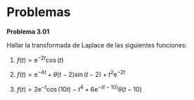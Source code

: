 # Problemas

**Problema 3.01**

Hallar la transformada de Laplace de las siguientes funciones:

1.  $f (t) = \mathrm{e}^{- 2 t} \cos (t)$

2.  $f (t) = \mathrm{e}^{- 4 t} + \theta(t-2) \sin (t - 2) + t^2 \mathrm{e}^{- 2 t}$

3.  $f (t) = 2 \mathrm{e}^{- t} \cos (10 t) - t^4 + 6 \mathrm{e}^{- (t - 10)} \theta(t-10)$